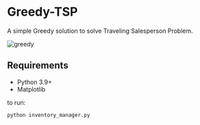# Greedy-TSP

A simple Greedy solution to solve Traveling Salesperson Problem.

![greedy](https://user-images.githubusercontent.com/89977128/172118666-3ea7772d-0f08-45ee-8b49-1f472411992c.gif)

## Requirements
- Python 3.9+
- Matplotlib

to run:
```bash
python inventory_manager.py
```

